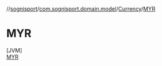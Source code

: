 //[sognisport](../../../../index.md)/[com.sognisport.domain.model](../../index.md)/[Currency](../index.md)/[MYR](index.md)

# MYR

[JVM]\
[MYR](index.md)
